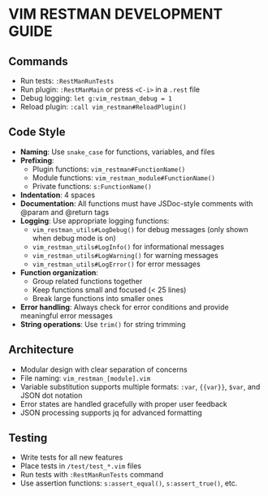 # VIM RESTMAN DEVELOPMENT GUIDE

## Commands
- Run tests: `:RestManRunTests`
- Run plugin: `:RestManMain` or press `<C-i>` in a `.rest` file
- Debug logging: `let g:vim_restman_debug = 1`
- Reload plugin: `:call vim_restman#ReloadPlugin()`

## Code Style
- **Naming**: Use `snake_case` for functions, variables, and files
- **Prefixing**: 
  - Plugin functions: `vim_restman#FunctionName()`
  - Module functions: `vim_restman_module#FunctionName()`
  - Private functions: `s:FunctionName()`
- **Indentation**: 4 spaces
- **Documentation**: All functions must have JSDoc-style comments with @param and @return tags
- **Logging**: Use appropriate logging functions:
  - `vim_restman_utils#LogDebug()` for debug messages (only shown when debug mode is on)
  - `vim_restman_utils#LogInfo()` for informational messages
  - `vim_restman_utils#LogWarning()` for warning messages
  - `vim_restman_utils#LogError()` for error messages
- **Function organization**: 
  - Group related functions together
  - Keep functions small and focused (< 25 lines)
  - Break large functions into smaller ones
- **Error handling**: Always check for error conditions and provide meaningful error messages
- **String operations**: Use `trim()` for string trimming

## Architecture
- Modular design with clear separation of concerns
- File naming: `vim_restman_[module].vim`
- Variable substitution supports multiple formats: `:var`, `{{var}}`, `$var`, and JSON dot notation
- Error states are handled gracefully with proper user feedback
- JSON processing supports jq for advanced formatting

## Testing
- Write tests for all new features
- Place tests in `/test/test_*.vim` files
- Run tests with `:RestManRunTests` command
- Use assertion functions: `s:assert_equal()`, `s:assert_true()`, etc.
